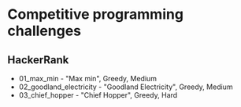 # Competitive programming challenges 
## HackerRank
* 01_max_min - "Max min", Greedy, Medium
* 02_goodland_electricity - "Goodland Electricity", Greedy, Medium
* 03_chief_hopper - "Chief Hopper", Greedy, Hard
